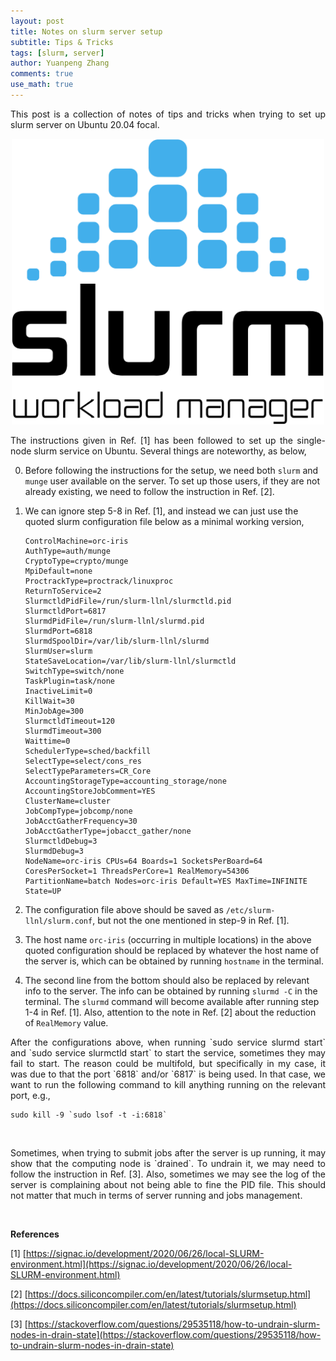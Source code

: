 ```yaml
---
layout: post
title: Notes on slurm server setup
subtitle: Tips & Tricks
tags: [slurm, server]
author: Yuanpeng Zhang
comments: true
use_math: true
---
```


<p style='text-align: justify'>
This post is a collection of notes of tips and tricks when trying to set up slurm server on Ubuntu 20.04 focal.
</p>

<p align='center'>
<img src="/assets/img/posts/slurm.png"
   style="border:none;"
   width="500"
   alt="slurm"
   title="slurm" />
</p>

<p style='text-align: justify'>
The instructions given in Ref. [1] has been followed to set up the single-node slurm service on Ubuntu. Several things are noteworthy, as below,
</p>

0. Before following the instructions for the setup, we need both `slurm` and `munge` user available on the server. To set up those users, if they are not already existing, we need to follow the instruction in Ref. [2].

1. We can ignore step 5-8 in Ref. [1], and instead we can just use the quoted slurm configuration file below as a minimal working version,

   ```
   ControlMachine=orc-iris
   AuthType=auth/munge
   CryptoType=crypto/munge
   MpiDefault=none
   ProctrackType=proctrack/linuxproc
   ReturnToService=2
   SlurmctldPidFile=/run/slurm-llnl/slurmctld.pid
   SlurmctldPort=6817
   SlurmdPidFile=/run/slurm-llnl/slurmd.pid
   SlurmdPort=6818
   SlurmdSpoolDir=/var/lib/slurm-llnl/slurmd
   SlurmUser=slurm
   StateSaveLocation=/var/lib/slurm-llnl/slurmctld
   SwitchType=switch/none
   TaskPlugin=task/none
   InactiveLimit=0
   KillWait=30
   MinJobAge=300
   SlurmctldTimeout=120
   SlurmdTimeout=300
   Waittime=0
   SchedulerType=sched/backfill
   SelectType=select/cons_res
   SelectTypeParameters=CR_Core
   AccountingStorageType=accounting_storage/none
   AccountingStoreJobComment=YES
   ClusterName=cluster
   JobCompType=jobcomp/none
   JobAcctGatherFrequency=30
   JobAcctGatherType=jobacct_gather/none
   SlurmctldDebug=3
   SlurmdDebug=3
   NodeName=orc-iris CPUs=64 Boards=1 SocketsPerBoard=64 CoresPerSocket=1 ThreadsPerCore=1 RealMemory=54306
   PartitionName=batch Nodes=orc-iris Default=YES MaxTime=INFINITE State=UP
   ```

2. The configuration file above should be saved as `/etc/slurm-llnl/slurm.conf`, but not the one mentioned in step-9 in Ref. [1].

3. The host name `orc-iris` (occurring in multiple locations) in the above quoted configuration should be replaced by whatever the host name of the server is, which can be obtained by running `hostname` in the terminal.

4. The second line from the bottom should also be replaced by relevant info to the server. The info can be obtained by running `slurmd -C` in the terminal. The `slurmd` command will become available after running step 1-4 in Ref. [1]. Also, attention to the note in Ref. [2] about the reduction of `RealMemory` value.

<p style='text-align: justify'>
After the configurations above, when running `sudo service slurmd start` and `sudo service slurmctld start` to start the service, sometimes they may fail to start. The reason could be multifold, but specifically in my case, it was due to that the port `6818` and/or `6817` is being used. In that case, we want to run the following command to kill anything running on the relevant port, e.g., 
</p>

```
sudo kill -9 `sudo lsof -t -i:6818`
```

<br />

<p style='text-align: justify'>
Sometimes, when trying to submit jobs after the server is up running, it may show that the computing node is `drained`. To undrain it, we may need to follow the instruction in Ref. [3]. Also, sometimes we may see the log of the server is complaining about not being able to fine the PID file. This should not matter that much in terms of server running and jobs management.
</p>

<br />

<b>References</b>

[1] [https://signac.io/development/2020/06/26/local-SLURM-environment.html](https://signac.io/development/2020/06/26/local-SLURM-environment.html)

[2] [https://docs.siliconcompiler.com/en/latest/tutorials/slurmsetup.html](https://docs.siliconcompiler.com/en/latest/tutorials/slurmsetup.html)

[3] [https://stackoverflow.com/questions/29535118/how-to-undrain-slurm-nodes-in-drain-state](https://stackoverflow.com/questions/29535118/how-to-undrain-slurm-nodes-in-drain-state)